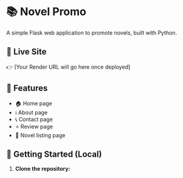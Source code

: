# 📚 Novel Promo

A simple Flask web application to promote novels, built with Python.

## 🔗 Live Site

👉 [Your Render URL will go here once deployed]

## 🧩 Features

- 🏠 Home page
- ℹ️ About page
- 📞 Contact page
- ⭐ Review page
- 📖 Novel listing page

## 🚀 Getting Started (Local)

1. **Clone the repository:**

